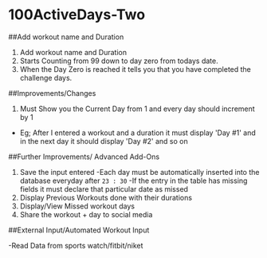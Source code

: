 # 100ActiveDays-Two

##Add workout name and Duration

1. Add workout name and Duration
2. Starts Counting from 99 down to day zero from todays date.
3. When the Day Zero is reached it tells you that you have completed the challenge days.

##Improvements/Changes

1. Must Show you the Current Day from 1 and every day should increment by 1
 * Eg; After I entered a workout and a duration it must display 'Day #1' and in the next day it should display 'Day #2' and so on
 
##Further Improvements/ Advanced Add-Ons

1. Save the input entered
-Each day must be automatically inserted into the database everyday after `23 : 30`
-If the entry in the table has missing fields it must declare that particular date as missed
2. Display Previous Workouts done with their durations
3. Display/View Missed workout days
4. Share the workout + day to social media

##External Input/Automated Workout Input

-Read Data from sports watch/fitbit/niket
